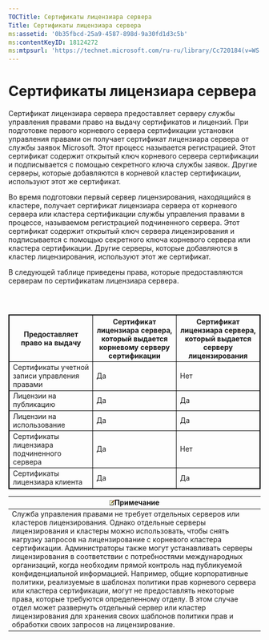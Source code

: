 ```yaml
---
TOCTitle: Сертификаты лицензиара сервера
Title: Сертификаты лицензиара сервера
ms:assetid: '0b35fbcd-25a9-4587-898d-9a30fd1d3c5b'
ms:contentKeyID: 18124272
ms:mtpsurl: 'https://technet.microsoft.com/ru-ru/library/Cc720184(v=WS.10)'
---
```


Сертификаты лицензиара сервера
==============================

Сертификат лицензиара сервера предоставляет серверу службы управления правами право на выдачу сертификатов и лицензий. При подготовке первого корневого сервера сертификации установки управления правами он получает сертификат лицензиара сервера от службы заявок Microsoft. Этот процесс называется регистрацией. Этот сертификат содержит открытый ключ корневого сервера сертификации и подписывается с помощью секретного ключа службы заявок. Другие серверы, которые добавляются в корневой кластер сертификации, используют этот же сертификат.

Во время подготовки первый сервер лицензирования, находящийся в кластере, получает сертификат лицензиара сервера от корневого сервера или кластера сертификации службы управления правами в процессе, называемом регистрацией подчиненного сервера. Этот сертификат содержит открытый ключ сервера лицензирования и подписывается с помощью секретного ключа корневого сервера или кластера сертификации. Другие серверы, которые добавляются в кластер лицензирования, используют этот же сертификат.

В следующей таблице приведены права, которые предоставляются серверам по сертификатам лицензиара сервера.

###  

 
<table style="border:1px solid black;">
<colgroup>
<col width="33%" />
<col width="33%" />
<col width="33%" />
</colgroup>
<thead>
<tr class="header">
<th style="border:1px solid black;" >Предоставляет право на выдачу</th>
<th style="border:1px solid black;" >Сертификат лицензиара сервера, который выдается корневому серверу сертификации</th>
<th style="border:1px solid black;" >Сертификат лицензиара сервера, который выдается серверу лицензирования</th>
</tr>
</thead>
<tbody>
<tr class="odd">
<td style="border:1px solid black;">Сертификаты учетной записи управления правами</td>
<td style="border:1px solid black;">Да</td>
<td style="border:1px solid black;">Нет</td>
</tr>
<tr class="even">
<td style="border:1px solid black;">Лицензии на публикацию</td>
<td style="border:1px solid black;">Да</td>
<td style="border:1px solid black;">Да</td>
</tr>
<tr class="odd">
<td style="border:1px solid black;">Лицензии на использование</td>
<td style="border:1px solid black;">Да</td>
<td style="border:1px solid black;">Да</td>
</tr>
<tr class="even">
<td style="border:1px solid black;">Сертификаты лицензиара подчиненного сервера</td>
<td style="border:1px solid black;">Да</td>
<td style="border:1px solid black;">Нет</td>
</tr>
<tr class="odd">
<td style="border:1px solid black;">Сертификаты лицензиара клиента</td>
<td style="border:1px solid black;">Да</td>
<td style="border:1px solid black;">Да</td>
</tr>
</tbody>
</table>
  
| ![](/security-updates/images/Cc720184.note(WS.10).gif)Примечание                                                                                                                                                                                                                                                                                                                                                                                                                                                                                                                                                                                                                                                                                                                                                                |  
|--------------------------------------------------------------------------------------------------------------------------------------------------------------------------------------------------------------------------------------------------------------------------------------------------------------------------------------------------------------------------------------------------------------------------------------------------------------------------------------------------------------------------------------------------------------------------------------------------------------------------------------------------------------------------------------------------------------------------------------------------------------------------------------------------------------------------------------------|  
| Служба управления правами не требует отдельных серверов или кластеров лицензирования. Однако отдельные серверы лицензирования и кластеры можно использовать, чтобы снять нагрузку запросов на лицензирование с корневого кластера сертификации. Администраторы также могут устанавливать серверы лицензирования в соответствии с потребностями международных организаций, когда необходим прямой контроль над публикуемой конфиденциальной информацией. Например, общие корпоративные политики, реализуемые в шаблонах политики прав корневого сервера или кластера сертификации, могут не предоставлять некоторые права, которые требуются определенному отделу. В этом случае отдел может развернуть отдельный сервер или кластер лицензирования для хранения своих шаблонов политики прав и обработки своих запросов на лицензирование. |
